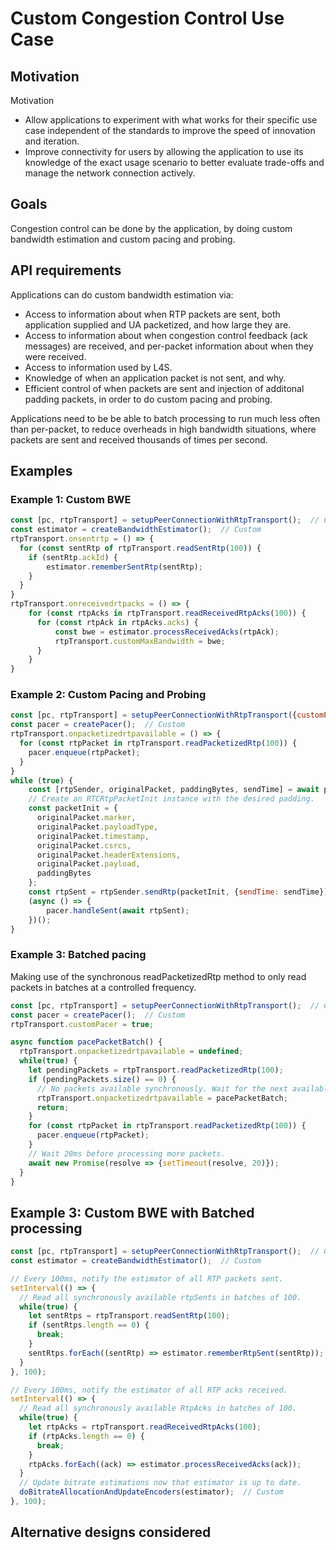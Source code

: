# Custom Congestion Control Use Case

## Motivation

Motivation
- Allow applications to experiment with what works for their specific use case independent of the standards to improve the speed of innovation and iteration.
- Improve connectivity for users by allowing the application to use its knowledge of the exact usage scenario to better evaluate trade-offs and manage the network connection actively.

## Goals

Congestion control can be done by the application, by doing custom bandwidth estimation and custom pacing and probing.

## API requirements

Applications can do custom bandwidth estimation via:
- Access to information about when RTP packets are sent, both application supplied and UA packetized, and how large they are.
- Access to information about when congestion control feedback (ack messages) are received, and per-packet information about when they were received.
- Access to information used by L4S.
- Knowledge of when an application packet is not sent, and why.
- Efficient control of when packets are sent and injection of additonal padding packets, in order to do custom pacing and probing.

Applications need to be be able to batch processing to run much less often than per-packet, to reduce overheads in high bandwidth situations, where packets are sent and received thousands of times per second.

## Examples

### Example 1: Custom BWE

```javascript
const [pc, rtpTransport] = setupPeerConnectionWithRtpTransport();  // Custom
const estimator = createBandwidthEstimator();  // Custom
rtpTransport.onsentrtp = () => {
  for (const sentRtp of rtpTransport.readSentRtp(100)) {
    if (sentRtp.ackId) {
        estimator.rememberSentRtp(sentRtp);
    }
  }
}
rtpTransport.onreceivedrtpacks = () => {
    for (const rtpAcks in rtpTransport.readReceivedRtpAcks(100)) {
      for (const rtpAck in rtpAcks.acks) {
          const bwe = estimator.processReceivedAcks(rtpAck);
          rtpTransport.customMaxBandwidth = bwe;
      }
    }
}

```

### Example 2: Custom Pacing and Probing

```javascript
const [pc, rtpTransport] = setupPeerConnectionWithRtpTransport({customPacer: true});  // Custom
const pacer = createPacer();  // Custom
rtpTransport.onpacketizedrtpavailable = () => {
  for (const rtpPacket in rtpTransport.readPacketizedRtp(100)) {
    pacer.enqueue(rtpPacket);
  }
}
while (true) {
    const [rtpSender, originalPacket, paddingBytes, sendTime] = await pacer.dequeue();  // Custom
    // Create an RTCRtpPacketInit instance with the desired padding.
    const packetInit = {
      originalPacket.marker,
      originalPacket.payloadType,
      originalPacket.timestamp,
      originalPacket.csrcs,
      originalPacket.headerExtensions,
      originalPacket.payload,
      paddingBytes
    };
    const rtpSent = rtpSender.sendRtp(packetInit, {sendTime: sendTime});
    (async () => {
        pacer.handleSent(await rtpSent);
    })();
}
```

### Example 3: Batched pacing
Making use of the synchronous readPacketizedRtp method to only read packets in batches
at a controlled frequency.

```javascript
const [pc, rtpTransport] = setupPeerConnectionWithRtpTransport();  // Custom
const pacer = createPacer();  // Custom
rtpTransport.customPacer = true;

async function pacePacketBatch() {
  rtpTransport.onpacketizedrtpavailable = undefined;
  while(true) {
    let pendingPackets = rtpTransport.readPacketizedRtp(100);
    if (pendingPackets.size() == 0) {
      // No packets available synchronously. Wait for the next available packet.
      rtpTransport.onpacketizedrtpavailable = pacePacketBatch;
      return;
    }
    for (const rtpPacket in rtpTransport.readPacketizedRtp(100)) {
      pacer.enqueue(rtpPacket);
    }
    // Wait 20ms before processing more packets.
    await new Promise(resolve => {setTimeout(resolve, 20)});
  }
}
```

## Example 3: Custom BWE with Batched processing

```javascript
const [pc, rtpTransport] = setupPeerConnectionWithRtpTransport();  // Custom
const estimator = createBandwidthEstimator();  // Custom

// Every 100ms, notify the estimator of all RTP packets sent.
setInterval(() => {
  // Read all synchronously available rtpSents in batches of 100.
  while(true) {
    let sentRtps = rtpTransport.readSentRtp(100);
    if (sentRtps.length == 0) {
      break;
    }
    sentRtps.forEach((sentRtp) => estimator.rememberRtpSent(sentRtp));
  }
}, 100);

// Every 100ms, notify the estimator of all RTP acks received.
setInterval(() => {
  // Read all synchronously available RtpAcks in batches of 100.
  while(true) {
    let rtpAcks = rtpTransport.readReceivedRtpAcks(100);
    if (rtpAcks.length == 0) {
      break;
    }
    rtpAcks.forEach((ack) => estimator.processReceivedAcks(ack));
  }
  // Update bitrate estimations now that estimator is up to date.
  doBitrateAllocationAndUpdateEncoders(estimator);  // Custom
}, 100);
```

## Alternative designs considered

